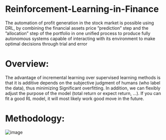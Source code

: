 # Reinforcement-Learning-in-Finance
 The automation of profit generation in the stock market is possible using DRL, by combining the financial assets price ”prediction” step and the ”allocation” step of the portfolio in one unified process to produce fully autonomous systems capable of interacting with its environment to make optimal decisions through trial and error
# Overview:
The advantage of incremental learning over supervised learning methods is that it is additive depends on the subjective judgment of humans (who label the data), thus minimizing Significant overfitting. In addition, we can flexibly adjust the purpose of the model (total return or expect return, ...). If you can fit a good RL model, it will most likely work good move in the future.
# Methodology:
![image](https://github.com/nguyenhoanganh2002/Reinforcement-Learning-in-Finance/assets/79850337/43d21208-f20b-4a4b-991c-71c5030e0d6d)
